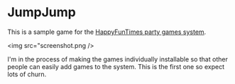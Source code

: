 JumpJump
========

This is a sample game for the [HappyFunTimes party games system](http://greggman.github.io/HappyFunTimes).

<img src="screenshot.png />

I'm in the process of making the games individually installable so that other people can easily add
games to the system. This is the first one so expect lots of churn.


